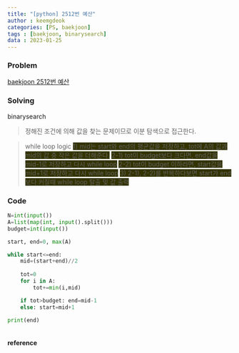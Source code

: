 ```yaml
---
title: "[python] 2512번 예산"
author : keemgdeok
categories: [PS, baekjoon]
tags : [baekjoon, binarysearch]
data : 2023-01-25
---
```



### Problem
[baekjoon 2512번 예산](https://www.acmicpc.net/problem/2512)


### Solving 
binarysearch
> 정해진 조건에 의해 값을 찾는 문제이므로 이분 탐색으로 접근한다.

>  while loop logic
> <span style="background-color:#333300"> 1\) mid는 start와 end의 평균값을 저장하고, tot에 A의 값과 mid의 값 중 작은 값을 더해준다.</span>
> <span style="background-color:#333300">2-1\) tot이 budget보다 크다면, end값을 mid-1로 저장하고 다시 while loop</span>
> <span style="background-color:#333300">2-2\) tot이 budget 이하라면, start값을 mid+1로 저장하고 다시 while loop</span>
> <span style="background-color:#333300">3\) 2-1\), 2-2\)를 반복하다보면 start가 end보다 커질때 while loop 탈출 및 값 출력</span>

### Code
```py
N=int(input())
A=list(map(int, input().split()))
budget=int(input())

start, end=0, max(A)

while start<=end:
    mid=(start+end)//2
    
    tot=0
    for i in A:
        tot+=min(i,mid)

    if tot>budget: end=mid-1
    else: start=mid+1

print(end)
        
```


#### reference
